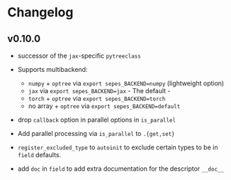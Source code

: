 # Changelog

## v0.10.0

- successor of the `jax`-specific `pytreeclass`

- Supports multibackend:

  - `numpy` + `optree` via `export sepes_BACKEND=numpy` (lightweight option)
  - `jax` via `export sepes_BACKEND=jax` - The default -
  - `torch` + `optree` via `export sepes_BACKEND=torch`
  - no array + `optree` via `export sepes_BACKEND=default`

- drop `callback` option in parallel options in `is_parallel`
- Add parallel processing via `is_parallel` to `.{get,set}`
- `register_excluded_type` to `autoinit` to exclude certain types to be in `field` defaults.
- add `doc` in `field` to add extra documentation for the descriptor `__doc__`